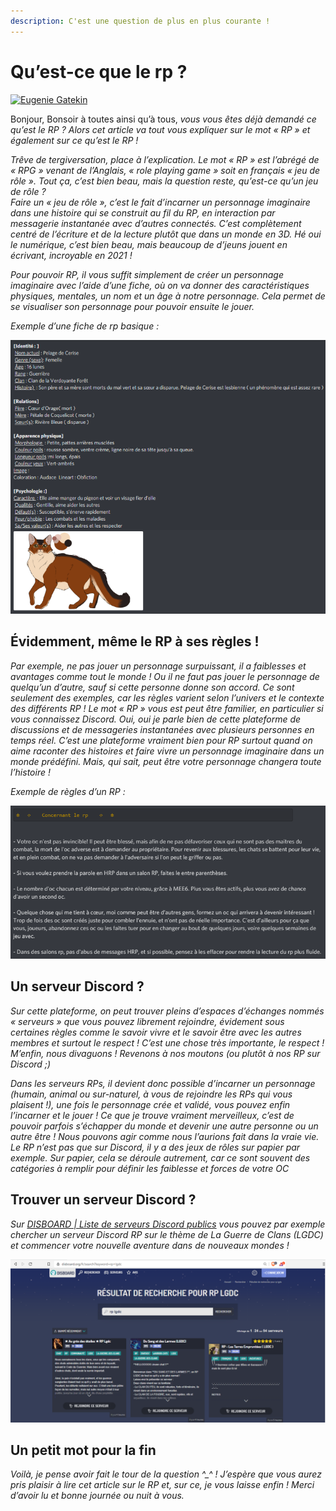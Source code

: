 ```yaml
---
description: C'est une question de plus en plus courante !
---
```


# Qu’est-ce que le rp ?

[![Eugenie Gatekin](https://miro.medium.com/fit/c/56/56/0\*zPDzW\_ALkNA3FNxB)](https://medium.com/@eugenie.gatekin?source=post\_page-----9ffe59e0a5e8--------------------------------)

Bonjour, Bonsoir à toutes ainsi qu’à tous, _vous vous êtes déjà demandé ce qu’est le RP ? Alors cet article va tout vous expliquer sur le mot « RP » et également sur ce qu’est le RP !_

_Trêve de tergiversation, place à l’explication. Le mot « RP » est l’abrégé de « RPG » venant de l’Anglais, « role playing game » soit en français « jeu de rôle ». Tout ça, c’est bien beau, mais la question reste, qu’est-ce qu’un jeu de rôle ?_\
_Faire un « jeu de rôle », c’est le fait d’incarner un personnage imaginaire dans une histoire qui se construit au fil du RP, en interaction par messagerie instantanée avec d’autres connectés. C’est complètement centré de l’écriture et de la lecture plutôt que dans un monde en 3D. Hé oui le numérique, c’est bien beau, mais beaucoup de d’jeuns jouent en écrivant, incroyable en 2021 !_

_Pour pouvoir RP, il vous suffit simplement de créer un personnage imaginaire avec l’aide d’une fiche, où on va donner des caractéristiques physiques, mentales, un nom et un âge à notre personnage. Cela permet de se visualiser son personnage pour pouvoir ensuite le jouer._

_Exemple d’une fiche de rp basique :_

![](<../.gitbook/assets/image (16).png>)

## Évidemment, même le RP à ses règles ! <a href="#52e0" id="52e0"></a>

_Par exemple, ne pas jouer un personnage surpuissant, il a faiblesses et avantages comme tout le monde ! Ou il ne faut pas jouer le personnage de quelqu’un d’autre, sauf si cette personne donne son accord. Ce sont seulement des exemples, car les règles varient selon l’univers et le contexte des différents RP ! Le mot « RP » vous est peut être familier, en particulier si vous connaissez Discord. Oui, oui je parle bien de cette plateforme de discussions et de messageries instantanées avec plusieurs personnes en temps réel. C’est une plateforme vraiment bien pour RP surtout quand on aime raconter des histoires et faire vivre un personnage imaginaire dans un monde prédéfini. Mais, qui sait, peut être votre personnage changera toute l’histoire !_

_Exemple de règles d’un RP :_

![](<../.gitbook/assets/image (17).png>)

## Un serveur Discord ? <a href="#0aff" id="0aff"></a>

_Sur cette plateforme, on peut trouver pleins d’espaces d’échanges nommés « serveurs » que vous pouvez librement rejoindre, évidement sous certaines règles comme le savoir vivre et le savoir être avec les autres membres et surtout le respect ! C’est une chose très importante, le respect ! M’enfin, nous divaguons ! Revenons à nos moutons (ou plutôt à nos RP sur Discord ;)_

_Dans les serveurs RPs, il devient donc possible d’incarner un personnage (humain, animal ou sur-naturel, à vous de rejoindre les RPs qui vous plaisent !), une fois le personnage crée et validé, vous pouvez enfin l’incarner et le jouer ! Ce que je trouve vraiment merveilleux, c’est de pouvoir parfois s’échapper du monde et devenir une autre personne ou un autre être ! Nous pouvons agir comme nous l’aurions fait dans la vraie vie. Le RP n’est pas que sur Discord, il y a des jeux de rôles sur papier par exemple. Sur papier, cela se déroule autrement, car ce sont souvent des catégories à remplir pour définir les faiblesse et forces de votre OC_

## Trouver un serveur Discord ? <a href="#4e94" id="4e94"></a>

_Sur_ [_DISBOARD | Liste de serveurs Discord publics_](https://disboard.org/fr) _vous pouvez par exemple chercher un serveur Discord RP sur le thème de La Guerre de Clans (LGDC) et commencer votre nouvelle aventure dans de nouveaux mondes !_

![](<../.gitbook/assets/image (18).png>)

## Un petit mot pour la fin <a href="#774c" id="774c"></a>

_Voilà, je pense avoir fait le tour de la question ^\_^ ! J’espère que vous aurez pris plaisir à lire cet article sur le RP et, sur ce, je vous laisse enfin ! Merci d’avoir lu et bonne journée ou nuit à vous._
